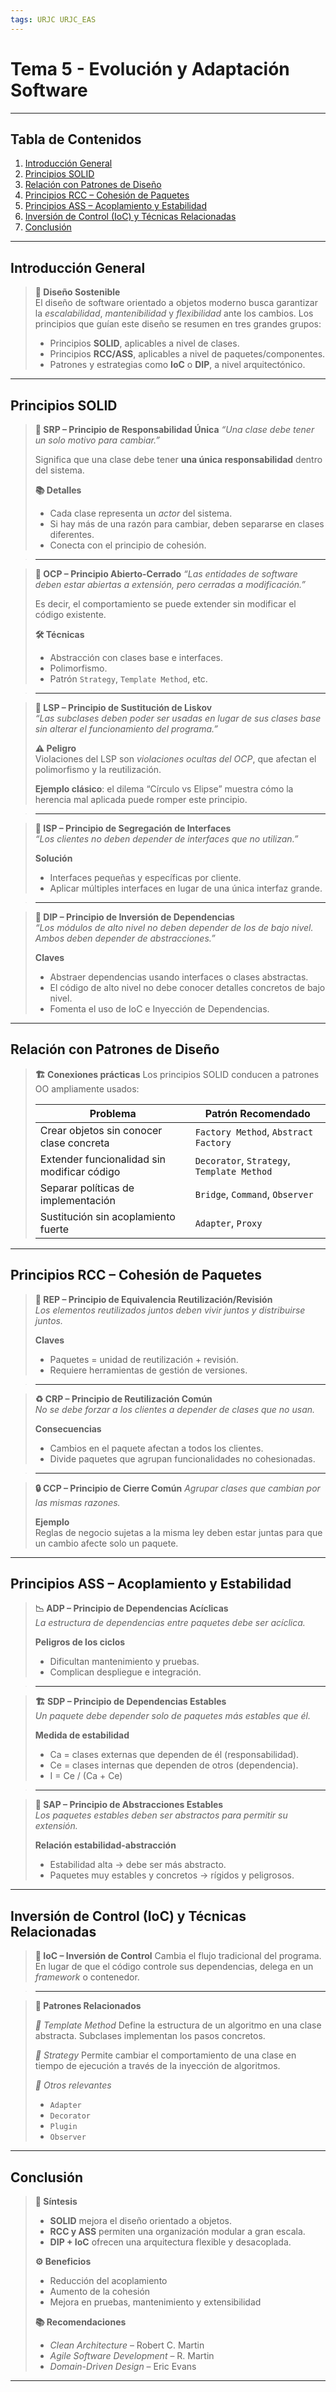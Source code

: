 ```yaml
---
tags: URJC URJC_EAS
---
```


# Tema 5 - Evolución y Adaptación Software

---

## Tabla de Contenidos

1. [Introducción General](#Introducción%20General)
2. [Principios SOLID](#Principios%20SOLID)
3. [Relación con Patrones de Diseño](#Relación%20con%20Patrones%20de%20Diseño)
4. [Principios RCC – Cohesión de Paquetes](#Principios%20RCC%20–%20Cohesión%20de%20Paquetes)
5. [Principios ASS – Acoplamiento y Estabilidad](#Principios%20ASS%20–%20Acoplamiento%20y%20Estabilidad)
6. [Inversión de Control (IoC) y Técnicas Relacionadas](#Inversión%20de%20Control%20(IoC)%20y%20Técnicas%20Relacionadas)
7. [Conclusión](#Conclusión)

---

## Introducción General

> **📘 Diseño Sostenible**  
> El diseño de software orientado a objetos moderno busca garantizar la *escalabilidad*, *mantenibilidad* y *flexibilidad* ante los cambios. Los principios que guían este diseño se resumen en tres grandes grupos:
> - Principios **SOLID**, aplicables a nivel de clases.
> - Principios **RCC/ASS**, aplicables a nivel de paquetes/componentes.
> - Patrones y estrategias como **IoC** o **DIP**, a nivel arquitectónico.

---

## Principios SOLID

> **🔑 SRP – Principio de Responsabilidad Única**
> *“Una clase debe tener un solo motivo para cambiar.”*
> 
> Significa que una clase debe tener **una única responsabilidad** dentro del sistema.
> 
> **📚 Detalles**
> - Cada clase representa un *actor* del sistema.
> - Si hay más de una razón para cambiar, deben separarse en clases diferentes.
> - Conecta con el principio de cohesión.

> ---

> **🚪 OCP – Principio Abierto-Cerrado**
> *“Las entidades de software deben estar abiertas a extensión, pero cerradas a modificación.”*
> 
> Es decir, el comportamiento se puede extender sin modificar el código existente.
> 
> **🛠 Técnicas**  
> - Abstracción con clases base e interfaces.
> - Polimorfismo.
> - Patrón `Strategy`, `Template Method`, etc.

> ---

> **🔄 LSP – Principio de Sustitución de Liskov**  
> *“Las subclases deben poder ser usadas en lugar de sus clases base sin alterar el funcionamiento del programa.”*
> 
> **⚠️ Peligro**  
> Violaciones del LSP son *violaciones ocultas del OCP*, que afectan el polimorfismo y la reutilización.
> 
> **Ejemplo clásico**: el dilema “Círculo vs Elipse” muestra cómo la herencia mal aplicada puede romper este principio.

> ---

> **📎 ISP – Principio de Segregación de Interfaces**  
> *“Los clientes no deben depender de interfaces que no utilizan.”*
> 
> **Solución**  
> - Interfaces pequeñas y específicas por cliente.
> - Aplicar múltiples interfaces en lugar de una única interfaz grande.

> ---

> **🔁 DIP – Principio de Inversión de Dependencias**  
> *“Los módulos de alto nivel no deben depender de los de bajo nivel. Ambos deben depender de abstracciones.”*
> 
> **Claves**
> - Abstraer dependencias usando interfaces o clases abstractas.
> - El código de alto nivel no debe conocer detalles concretos de bajo nivel.
> - Fomenta el uso de IoC e Inyección de Dependencias.

---

## Relación con Patrones de Diseño

> **🏗️ Conexiones prácticas**
> Los principios SOLID conducen a patrones OO ampliamente usados:
> 
> | Problema | Patrón Recomendado |
> |----------|---------------------|
> | Crear objetos sin conocer clase concreta | `Factory Method`, `Abstract Factory` |
> | Extender funcionalidad sin modificar código | `Decorator`, `Strategy`, `Template Method` |
> | Separar políticas de implementación | `Bridge`, `Command`, `Observer` |
> | Sustitución sin acoplamiento fuerte | `Adapter`, `Proxy` |

---

## Principios RCC – Cohesión de Paquetes

> **🔁 REP – Principio de Equivalencia Reutilización/Revisión**  
> *Los elementos reutilizados juntos deben vivir juntos y distribuirse juntos.*
> 
> **Claves**
> - Paquetes = unidad de reutilización + revisión.
> - Requiere herramientas de gestión de versiones.

> ---

> **♻️ CRP – Principio de Reutilización Común**  
> *No se debe forzar a los clientes a depender de clases que no usan.*
> 
> **Consecuencias**
> - Cambios en el paquete afectan a todos los clientes.
> - Divide paquetes que agrupan funcionalidades no cohesionadas.

> ---

> **🔒 CCP – Principio de Cierre Común**
> *Agrupar clases que cambian por las mismas razones.*
> 
> **Ejemplo**  
> Reglas de negocio sujetas a la misma ley deben estar juntas para que un cambio afecte solo un paquete.

---

## Principios ASS – Acoplamiento y Estabilidad

> **📉 ADP – Principio de Dependencias Acíclicas**  
> *La estructura de dependencias entre paquetes debe ser acíclica.*
> 
> **Peligros de los ciclos**
> - Dificultan mantenimiento y pruebas.
> - Complican despliegue e integración.

> ---

> **🏗️ SDP – Principio de Dependencias Estables**  
> *Un paquete debe depender solo de paquetes más estables que él.*
> 
> **Medida de estabilidad**  
> - Ca = clases externas que dependen de él (responsabilidad).
> - Ce = clases internas que dependen de otros (dependencia).
> - I = Ce / (Ca + Ce)

> ---

> **🧱 SAP – Principio de Abstracciones Estables**  
> *Los paquetes estables deben ser abstractos para permitir su extensión.*
> 
> **Relación estabilidad-abstracción**
> - Estabilidad alta → debe ser más abstracto.
> - Paquetes muy estables y concretos → rígidos y peligrosos.

---

## Inversión de Control (IoC) y Técnicas Relacionadas

> **🔁 IoC – Inversión de Control**
> Cambia el flujo tradicional del programa. En lugar de que el código controle sus dependencias, delega en un *framework* o contenedor.

> ---

>  **🧩 Patrones Relacionados**
> 
> *🔧 Template Method*
> Define la estructura de un algoritmo en una clase abstracta. Subclases implementan los pasos concretos.
> 
> *🧠 Strategy*
> Permite cambiar el comportamiento de una clase en tiempo de ejecución a través de la inyección de algoritmos.
> 
> *🧩 Otros relevantes*
> - `Adapter`
> - `Decorator`
> - `Plugin`
> - `Observer`

---

## Conclusión

> **🎯 Síntesis**
> - **SOLID** mejora el diseño orientado a objetos.
> - **RCC y ASS** permiten una organización modular a gran escala.
> - **DIP + IoC** ofrecen una arquitectura flexible y desacoplada.
> 
> **⚙️ Beneficios**
> - Reducción del acoplamiento
> - Aumento de la cohesión
> - Mejora en pruebas, mantenimiento y extensibilidad
> 
> **📚 Recomendaciones**
> - *Clean Architecture* – Robert C. Martin  
> - *Agile Software Development* – R. Martin  
> - *Domain-Driven Design* – Eric Evans

---